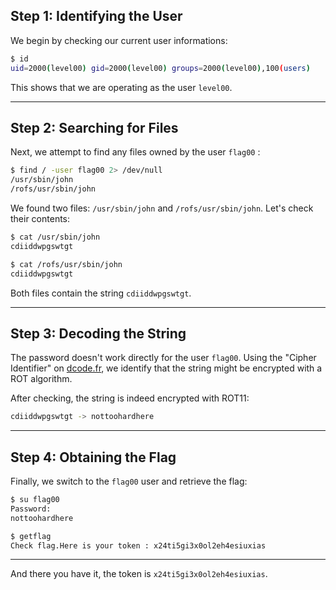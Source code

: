 ## Step 1: Identifying the User

We begin by checking our current user informations:

```bash
$ id
uid=2000(level00) gid=2000(level00) groups=2000(level00),100(users)
```

This shows that we are operating as the user `level00`.

---

## Step 2: Searching for Files

Next, we attempt to find any files owned by the user `flag00` :

```bash
$ find / -user flag00 2> /dev/null
/usr/sbin/john
/rofs/usr/sbin/john
```

We found two files: `/usr/sbin/john` and `/rofs/usr/sbin/john`. Let's check their contents:

```bash
$ cat /usr/sbin/john
cdiiddwpgswtgt

$ cat /rofs/usr/sbin/john
cdiiddwpgswtgt
```

Both files contain the string `cdiiddwpgswtgt`.

---

## Step 3: Decoding the String

The password doesn't work directly for the user `flag00`. Using the "Cipher Identifier" on [dcode.fr](https://www.dcode.fr), we identify that the string might be encrypted with a ROT algorithm.

After checking, the string is indeed encrypted with ROT11:

```bash
cdiiddwpgswtgt -> nottoohardhere
```

---

## Step 4: Obtaining the Flag

Finally, we switch to the `flag00` user and retrieve the flag:

```bash
$ su flag00
Password:
nottoohardhere

$ getflag
Check flag.Here is your token : x24ti5gi3x0ol2eh4esiuxias
```

---

And there you have it, the token is `x24ti5gi3x0ol2eh4esiuxias`.
